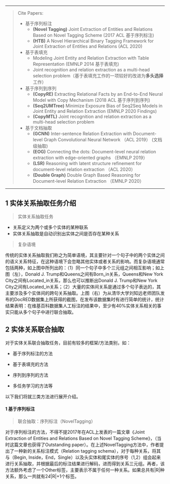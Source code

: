 ----

> Cite Papers:
>
> - 基于序列标注
>   - **(Novel Tagging)** Joint Extraction of Entities and Relations Based on Novel Tagging Scheme (2017 ACL 基于序列标注)
>   - **(HTB)** A Novel Hierarchical Binary Tagging Framework for Joint Extraction of Entitles and Relations (ACL 2020)
> - 基于表填充
>   -  Modeling Joint Entity and Relation Extraction with Table Representation (EMNLP 2014 基于表填充) 
>   - Joint recognition and relation extraction as a multi-head selection problem（基于表填充工作的一项较好的改进为**多头选择**工作）
> - 基于序列到序列
>   - **(CopyRE)** Extracting Relational Facts by an End-to-End Neural Model with Copy Mechanism (2018 ACL 基于序列到序列)
>   - **(Seq2UMTree)** Minimize Exposure Bias of Seq2Seq Models in Joint Entity and Relation Extraction (EMNLP 2020 Findings)
>   - **(CopyMTL)** Joint recognition and relation extraction as a multi-head selection problem
> - 基于文档抽取
>   - **(GCNN)** Inter-sentence Relation Extraction with Document-level Graph Convolutional Neural Network （ACL 2019） (文档级抽取)
>   - **(EOG)** Connecting the dots: Document-level neural relation extraction with edge-oriented graphs （EMNLP 2019）
>   - **(LSR)** Reasoning with latent structure refinement for document-level relation extraction （ACL 2020）
>   - **(Double Graph)** Double Graph Based Reasoning for Document-level Relation Extraction （EMNLP 2020）

----





## 1 实体关系抽取任务介绍

> 实体关系抽取任务

- 关系定义为两个或多个实体的某种联系
- 实体关系抽取是自动识别出实体之间是否存在某种关系



> 复杂语境

传统的实体关系抽取我们称之为简单语境，其主要针对一个句子中的两个实体之间的语义关系特征，在这种语境下会忽略其他实体或者关系的影响。而复杂语境通常包括两种，如上图中所列出的：（1）同一个句子中多个三元组之间相互影响；如上图（左），Donald J. Trump和Queens之间有Born_in关系，Queens和New York City之间有Located_in关系，那么也可以推断出Donald J. Trump和New York City之间有Located_in关系；（2）大量的实体间关系是通过多个句子表达的，其主要涉及多个实体间的跨句关系抽取。上图（右）为从清华大学刘知远老师团队发布的DocRED数据集上所获得的截图，在发布该数据集时有进行简单的统计，统计结果表明：在维基百科数据集人工标注的结果中，至少有40%实体关系相关的事实只能从多个句子中进行联合抽取。

## 2 实体关系联合抽取

 对于实体关系联合抽取任务，目前有较多的框架/方法类别，如：

- 基于序列标注的方法

- 基于表填充的方法

- 序列到序列的方法

- 多任务学习的方法等

以下我们将就三类方法进行展开介绍。

#### 1 基于序列标注

> 联合抽取：序列标注（NovelTagging）

对于序列标注的方法，不得不提2017年在ACL上发表的一篇文章《Joint Extraction of Entities and Relations Based on Novel Tagging Scheme》，（当时这篇文章也获得了Outstanding paper）。在上述NovelTagging方法中，作者提出了一种新的关系标注模式（Relation tagging schema），对于每种关系，将其与（Begin, Inside，End，Single）以及头实体和尾实体的序号（1,2）组会起来进行关系抽取，并根据最后的标注结果进行解码，进而得到关系三元组。再者，该方法额外考虑了一个Other标签，主要表示不属于任何一种关系。如果总共有|R|种关系，那么一共就有2*4*|R|+1个标签。





























